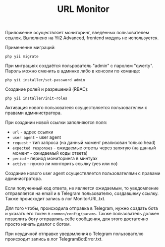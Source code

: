 <p align="center">
    <h1 align="center">URL Monitor</h1>
    <br>
</p>

Приложение осуществляет мониторинг, введённых пользователем ссылок. Выполнено на Yii2 Advanced, frontend модуль не используется.

Применение миграций:
```
php yii migrate
```

При миграциях создаётся польpователь "admin" c паролем "qwerty". Пароль можно сменить в админке либо в консоли по команде:
```
php yii installer/set-password admin
```

Создание ролей и разрешений (RBAC):
```
php yii installer/init-roles
```

Активация нового пользователя осуществляется пользователем с правами администратора.

При создании новой ссылки заполняются поля:
- `url` - адрес ссылки  
- `user agent` - user agent 
- `request` - тип запроса (на данный момент реализован только head) 
- `expected responses` - ожидаемые ответы через запятую (на данный момент - ожидаемый коды ответа)
- `period` - период мониторинга в минтуах
- `active` - нужно ли монторить ссылку (yes или no)

Создание нового user agent осуществляется пользователями с правами администратора.

Если полученный код ответа, не является ожидаемым, то уведомление отправляется на email и в Telegram пользователю, создавшему ссылку.
Также происходит запись в лог MonitorURL.txt.

Для того чтобы, происходила отправка в Telegram, нужно создать бота и указать его токен в `common/config/params`. Также пользователь должен позволить боту отправлять себе сообщения, для этого достаточно просто начать диалог с ботом.

При неудачной отправке уведомления в Telegram пользователю происходит запись в лог TelegramBotError.txt.